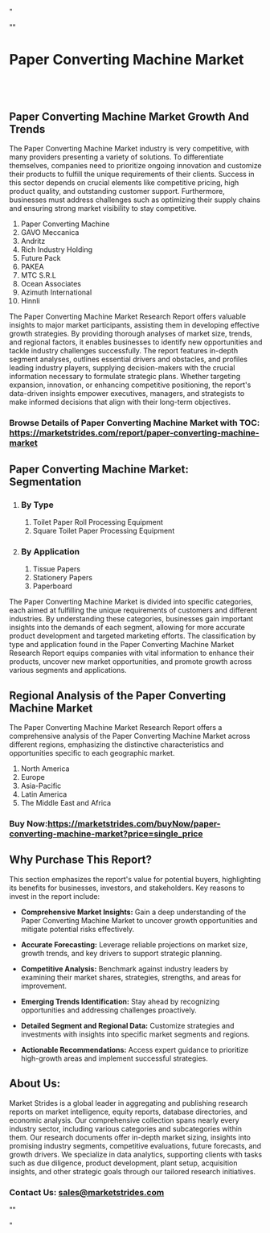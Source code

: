 <p>"</p>
<p>""</p>
<h1>Paper Converting Machine Market</h1>
<h2>&nbsp;</h2>
<h2>Paper Converting Machine Market Growth And Trends</h2>
<p>The Paper Converting Machine Market industry is very competitive, with many providers presenting a variety of solutions. To differentiate themselves, companies need to prioritize ongoing innovation and customize their products to fulfill the unique requirements of their clients. Success in this sector depends on crucial elements like competitive pricing, high product quality, and outstanding customer support. Furthermore, businesses must address challenges such as optimizing their supply chains and ensuring strong market visibility to stay competitive.</p>
<ol>
<li>Paper Converting Machine</li>
<li>GAVO Meccanica</li>
<li>Andritz</li>
<li>Rich Industry Holding</li>
<li>Future Pack</li>
<li>PAKEA</li>
<li>MTC S.R.L</li>
<li>Ocean Associates</li>
<li>Azimuth International</li>
<li>Hinnli</li>
</ol>
<p>The Paper Converting Machine Market Research Report offers valuable insights to major market participants, assisting them in developing effective growth strategies. By providing thorough analyses of market size, trends, and regional factors, it enables businesses to identify new opportunities and tackle industry challenges successfully. The report features in-depth segment analyses, outlines essential drivers and obstacles, and profiles leading industry players, supplying decision-makers with the crucial information necessary to formulate strategic plans. Whether targeting expansion, innovation, or enhancing competitive positioning, the report's data-driven insights empower executives, managers, and strategists to make informed decisions that align with their long-term objectives.</p>
<h3><strong>Browse Details of Paper Converting Machine Market with TOC:</strong> <a href="https://marketstrides.com/report/paper-converting-machine-market">https://marketstrides.com/report/paper-converting-machine-market</a></h3>
<h2>Paper Converting Machine Market: Segmentation</h2>
<ol>
<li>
<h3>By Type</h3>
<ol>
<li>Toilet Paper Roll Processing Equipment</li>
<li>Square Toilet Paper Processing Equipment</li>
</ol>
</li>
<li>
<h3>By Application</h3>
<ol>
<li>Tissue Papers</li>
<li>Stationery Papers</li>
<li>Paperboard</li>
</ol>
</li>
</ol>
<p>The Paper Converting Machine Market is divided into specific categories, each aimed at fulfilling the unique requirements of customers and different industries. By understanding these categories, businesses gain important insights into the demands of each segment, allowing for more accurate product development and targeted marketing efforts. The classification by type and application found in the Paper Converting Machine Market Research Report equips companies with vital information to enhance their products, uncover new market opportunities, and promote growth across various segments and applications.</p>
<h2>Regional Analysis of the Paper Converting Machine Market</h2>
<p>The Paper Converting Machine Market Research Report offers a comprehensive analysis of the Paper Converting Machine Market across different regions, emphasizing the distinctive characteristics and opportunities specific to each geographic market.</p>
<ol>
<li>North America</li>
<li>Europe</li>
<li>Asia-Pacific</li>
<li>Latin America</li>
<li>The Middle East and Africa</li>
</ol>
<h3><strong>Buy Now:<a href="https://marketstrides.com/buyNow/paper-converting-machine-market?price=single_price">https://marketstrides.com/buyNow/paper-converting-machine-market?price=single_price</a></strong></h3>
<h2>Why Purchase This Report?</h2>
<p>This section emphasizes the report's value for potential buyers, highlighting its benefits for businesses, investors, and stakeholders. Key reasons to invest in the report include:</p>
<ul>
<li><strong>Comprehensive Market Insights:</strong> Gain a deep understanding of the Paper Converting Machine Market to uncover growth opportunities and mitigate potential risks effectively.</li>
</ul>
<ul>
<li><strong>Accurate Forecasting:</strong> Leverage reliable projections on market size, growth trends, and key drivers to support strategic planning.</li>
</ul>
<ul>
<li><strong>Competitive Analysis:</strong> Benchmark against industry leaders by examining their market shares, strategies, strengths, and areas for improvement.</li>
</ul>
<ul>
<li><strong>Emerging Trends Identification:</strong> Stay ahead by recognizing opportunities and addressing challenges proactively.</li>
</ul>
<ul>
<li><strong>Detailed Segment and Regional Data:</strong> Customize strategies and investments with insights into specific market segments and regions.</li>
</ul>
<ul>
<li><strong>Actionable Recommendations:</strong> Access expert guidance to prioritize high-growth areas and implement successful strategies.</li>
</ul>
<h2>About Us:</h2>
<p>Market Strides is a global leader in aggregating and publishing research reports on market intelligence, equity reports, database directories, and economic analysis. Our comprehensive collection spans nearly every industry sector, including various categories and subcategories within them. Our research documents offer in-depth market sizing, insights into promising industry segments, competitive evaluations, future forecasts, and growth drivers. We specialize in data analytics, supporting clients with tasks such as due diligence, product development, plant setup, acquisition insights, and other strategic goals through our tailored research initiatives.</p>
<h3><strong>Contact Us: <a href="mailto:sales@marketstrides.com">sales@marketstrides.com</a></strong></h3>
<p>""</p>
<p>"</p>
